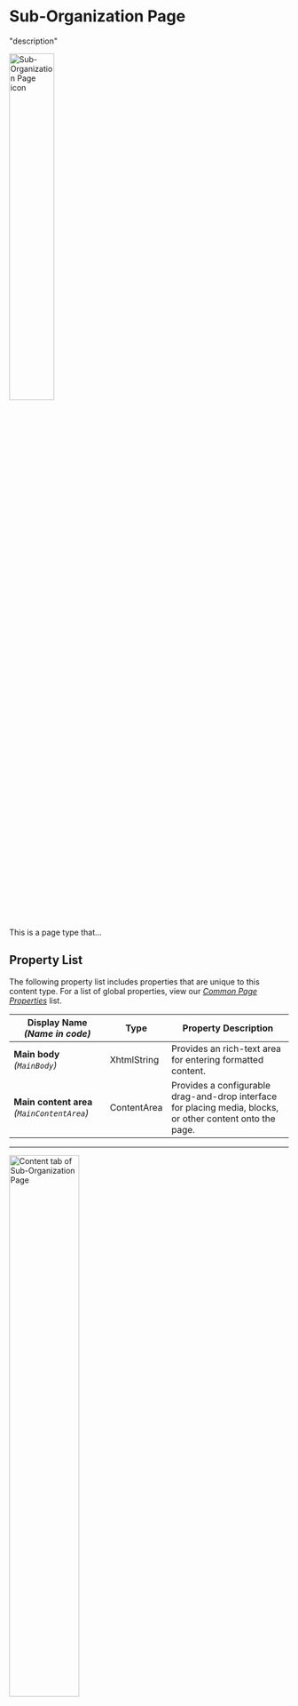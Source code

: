 # Sub-Organization Page
"description"

<img src="Screenshots/Sub-Organization%20Page%20-%20icon.png?raw=true" alt="Sub-Organization Page icon" width="40%" />

This is a page type that...


## Property List
The following property list includes properties that are unique to this content type. For a list of global properties, view our [*Common Page  Properties*](./Common%20Page%20Properties.md) list.

Display Name *(Name in code)* | Type | Property Description
--------------|------|---------------
**Main body** *(`MainBody`)* | XhtmlString | Provides an rich-text area for entering formatted content.
**Main content area** *(`MainContentArea`)* | ContentArea | Provides a configurable drag-and-drop interface for placing media, blocks, or other content onto the page.

** **
<img src="Screenshots/Sub-Organization%20Page%20-%20Content%20tab.png?raw=true" alt="Content tab of Sub-Organization Page" width="50%"/>

## Technical Information

### Category
`Commerce`

### Inherits
[check](#)

### Restrictions
* none

## Preview
<img src="Screenshots/Sub-Organization%20Page%20-%20OPE.png?raw=true" alt="Preview of Sub-Organization Page" width="100%"/>